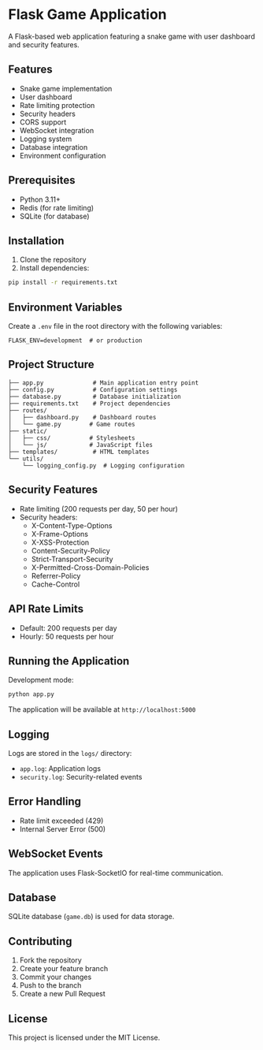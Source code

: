 # Flask Game Application

A Flask-based web application featuring a snake game with user dashboard and security features.

## Features

- Snake game implementation
- User dashboard
- Rate limiting protection
- Security headers
- CORS support
- WebSocket integration
- Logging system
- Database integration
- Environment configuration

## Prerequisites

- Python 3.11+
- Redis (for rate limiting)
- SQLite (for database)

## Installation

1. Clone the repository
2. Install dependencies:
```bash
pip install -r requirements.txt
```

## Environment Variables

Create a `.env` file in the root directory with the following variables:
```
FLASK_ENV=development  # or production
```

## Project Structure

```
├── app.py              # Main application entry point
├── config.py           # Configuration settings
├── database.py         # Database initialization
├── requirements.txt    # Project dependencies
├── routes/            
│   ├── dashboard.py    # Dashboard routes
│   └── game.py        # Game routes
├── static/
│   ├── css/           # Stylesheets
│   └── js/            # JavaScript files
├── templates/          # HTML templates
└── utils/
    └── logging_config.py  # Logging configuration
```

## Security Features

- Rate limiting (200 requests per day, 50 per hour)
- Security headers:
  - X-Content-Type-Options
  - X-Frame-Options
  - X-XSS-Protection
  - Content-Security-Policy
  - Strict-Transport-Security
  - X-Permitted-Cross-Domain-Policies
  - Referrer-Policy
  - Cache-Control

## API Rate Limits

- Default: 200 requests per day
- Hourly: 50 requests per hour

## Running the Application

Development mode:
```bash
python app.py
```

The application will be available at `http://localhost:5000`

## Logging

Logs are stored in the `logs/` directory:
- `app.log`: Application logs
- `security.log`: Security-related events

## Error Handling

- Rate limit exceeded (429)
- Internal Server Error (500)

## WebSocket Events

The application uses Flask-SocketIO for real-time communication.

## Database

SQLite database (`game.db`) is used for data storage.

## Contributing

1. Fork the repository
2. Create your feature branch
3. Commit your changes
4. Push to the branch
5. Create a new Pull Request

## License

This project is licensed under the MIT License.